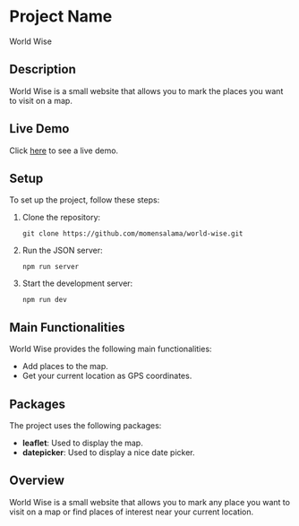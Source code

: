 # Project Name

World Wise

## Description

World Wise is a small website that allows you to mark the places you want to visit on a map.

## Live Demo

Click [here](https://world-wise-map.netlify.app) to see a live demo.

## Setup

To set up the project, follow these steps:

1. Clone the repository:

   ```
   git clone https://github.com/momensalama/world-wise.git
   ```

2. Run the JSON server:

   ```
   npm run server
   ```

3. Start the development server:
   ```
   npm run dev
   ```

## Main Functionalities

World Wise provides the following main functionalities:

- Add places to the map.
- Get your current location as GPS coordinates.

## Packages

The project uses the following packages:

- **leaflet**: Used to display the map.
- **datepicker**: Used to display a nice date picker.

## Overview

World Wise is a small website that allows you to mark any place you want to visit on a map or find places of interest near your current location.
